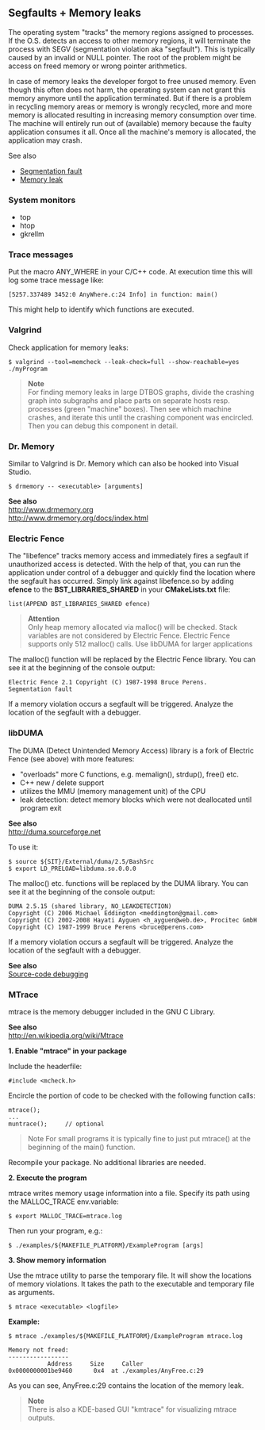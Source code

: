 ## Segfaults + Memory leaks

The operating system "tracks" the memory regions assigned to processes. If the O.S. detects an access to other memory
regions, it will terminate the process with SEGV (segmentation violation aka "segfault"). This is typically caused by an
invalid or NULL pointer. The root of the problem might be access on freed memory or wrong pointer arithmetics.

In case of memory leaks the developer forgot to free unused memory. Even though this often does not harm, the operating 
system can not grant this memory anymore until the application terminated. But if there is a problem in recycling memory 
areas or memory is wrongly recycled, more and more memory is allocated resulting in increasing memory consumption over time. 
The machine will entirely run out of (available) memory because the faulty application consumes it all. Once all the 
machine's memory is allocated, the application may crash.

See also   
* [Segmentation fault](http://en.wikipedia.org/wiki/Segmentation_fault) 
* [Memory leak](http://en.wikipedia.org/wiki/Memory_leak)


###  System monitors

* top
* htop
* gkrellm


###  Trace messages

Put the macro ANY_WHERE in your C/C++ code. At execution time this will log some trace message like: 

    [5257.337489 3452:0 AnyWhere.c:24 Info] in function: main()
    
This might help to identify which functions are executed.


###  Valgrind

Check application for memory leaks: 

    $ valgrind --tool=memcheck --leak-check=full --show-reachable=yes ./myProgram
    
> **Note**  
>   For finding memory leaks in large DTBOS graphs, divide the crashing graph into subgraphs and place parts on separate 
>   hosts resp. processes (green "machine" boxes). Then see which machine crashes, and iterate this until the crashing 
>   component was encircled. Then you can debug this component in detail.


###  Dr. Memory

Similar to Valgrind is Dr. Memory which can also be hooked into Visual Studio.

    $ drmemory -- <executable> [arguments]
    
**See also**  
    http://www.drmemory.org  
    http://www.drmemory.org/docs/index.html
    

###  Electric Fence

The "libefence" tracks memory access and immediately fires a segfault if unauthorized access is detected. With the help 
of that, you can run the application under control of a debugger and quickly find the location where the segfault has 
occurred.
Simply link against libefence.so by adding **efence** to the **BST_LIBRARIES_SHARED** in your **CMakeLists.txt** file:

    list(APPEND BST_LIBRARIES_SHARED efence)
    
> **Attention**  
> Only heap memory allocated via malloc() will be checked. Stack variables are not considered by Electric Fence.
> Electric Fence supports only 512 malloc() calls. Use libDUMA for larger applications

The malloc() function will be replaced by the Electric Fence library. You can see it at the beginning of the console output:

    Electric Fence 2.1 Copyright (C) 1987-1998 Bruce Perens.
    Segmentation fault
    
If a memory violation occurs a segfault will be triggered. Analyze the location of the segfault with a debugger.


###  libDUMA

The DUMA (Detect Unintended Memory Access) library is a fork of Electric Fence (see above) with more features:

* "overloads" more C functions, e.g. memalign(), strdup(), free() etc.
* C++ new / delete support
* utilizes the MMU (memory management unit) of the CPU
* leak detection: detect memory blocks which were not deallocated until program exit

**See also**  
    http://duma.sourceforge.net
    
To use it:

    $ source ${SIT}/External/duma/2.5/BashSrc
    $ export LD_PRELOAD=libduma.so.0.0.0
    
The malloc() etc. functions will be replaced by the DUMA library. You can see it at the beginning of the console output:

    DUMA 2.5.15 (shared library, NO_LEAKDETECTION)
    Copyright (C) 2006 Michael Eddington <meddington@gmail.com>
    Copyright (C) 2002-2008 Hayati Ayguen <h_ayguen@web.de>, Procitec GmbH
    Copyright (C) 1987-1999 Bruce Perens <bruce@perens.com>
    
If a memory violation occurs a segfault will be triggered. Analyze the location of the segfault with a debugger.

**See also**  
    [Source-code debugging](SourceCodeDebugging.md)
    

###  MTrace

mtrace is the memory debugger included in the GNU C Library.

**See also**  
    http://en.wikipedia.org/wiki/Mtrace

**1. Enable "mtrace" in your package**

Include the headerfile:

    #include <mcheck.h>

Encircle the portion of code to be checked with the following function calls:

    mtrace();
    ...
    muntrace();     // optional
    
> Note
> For small programs it is typically fine to just put mtrace() at the beginning of the main() function.
  
Recompile your package. No additional libraries are needed.

**2. Execute the program**

mtrace writes memory usage information into a file. Specify its path using the MALLOC_TRACE env.variable:

    $ export MALLOC_TRACE=mtrace.log

Then run your program, e.g.:

    $ ./examples/${MAKEFILE_PLATFORM}/ExampleProgram [args]

**3. Show memory information**

Use the mtrace utility to parse the temporary file. It will show the locations of memory violations. It takes the path to the executable and temporary file as arguments.
  
    $ mtrace <executable> <logfile>
    
**Example:**

    $ mtrace ./examples/${MAKEFILE_PLATFORM}/ExampleProgram mtrace.log
    
    Memory not freed:
    -----------------
               Address     Size     Caller
    0x0000000001be9460      0x4  at ./examples/AnyFree.c:29

As you can see, AnyFree.c:29 contains the location of the memory leak.

> **Note**  
> There is also a KDE-based GUI "kmtrace" for visualizing mtrace outputs.

